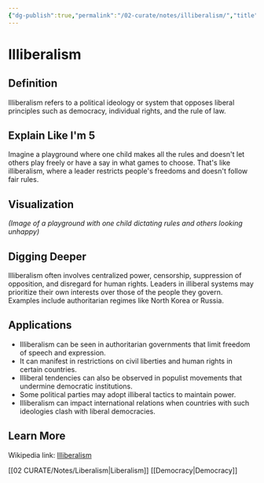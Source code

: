 ```yaml
---
{"dg-publish":true,"permalink":"/02-curate/notes/illiberalism/","title":"Illiberalism","tags":["democracy","individual-rights","rule-of-law"]}
---
```


# Illiberalism

## **Definition**  
Illiberalism refers to a political ideology or system that opposes liberal principles such as democracy, individual rights, and the rule of law.

## **Explain Like I'm 5**  
Imagine a playground where one child makes all the rules and doesn't let others play freely or have a say in what games to choose. That's like illiberalism, where a leader restricts people's freedoms and doesn't follow fair rules.

## **Visualization**  
*(Image of a playground with one child dictating rules and others looking unhappy)*

## **Digging Deeper**
Illiberalism often involves centralized power, censorship, suppression of opposition, and disregard for human rights. Leaders in illiberal systems may prioritize their own interests over those of the people they govern. Examples include authoritarian regimes like North Korea or Russia.

## **Applications**  
- Illiberalism can be seen in authoritarian governments that limit freedom of speech and expression.
- It can manifest in restrictions on civil liberties and human rights in certain countries.
- Illiberal tendencies can also be observed in populist movements that undermine democratic institutions.
- Some political parties may adopt illiberal tactics to maintain power.
- Illiberalism can impact international relations when countries with such ideologies clash with liberal democracies.

## **Learn More**  
Wikipedia link: [Illiberalism](https://en.wikipedia.org/wiki/Illiberal_democracy)

[[02 CURATE/Notes/Liberalism\|Liberalism]]
[[Democracy\|Democracy]]

